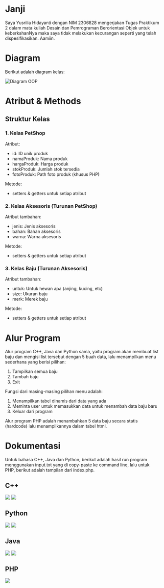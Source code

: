# Janji 
Saya Yusrilia Hidayanti dengan NIM 2306828 mengerjakan Tugas Praktikum 2 dalam mata kuliah Desain dan Pemrograman Berorientasi Objek untuk keberkahanNya maka saya tidak melakukan kecurangan seperti yang telah dispesifikasikan. Aamiin.

# Diagram
Berikut adalah diagram kelas:

![Diagram OOP](image.png)

# Atribut & Methods
## Struktur Kelas
### 1. Kelas PetShop
Atribut:
- id: ID unik produk
- namaProduk: Nama produk
- hargaProduk: Harga produk
- stokProduk: Jumlah stok tersedia
- fotoProduk: Path foto produk (khusus PHP)


Metode:
- setters & getters untuk setiap atribut

### 2. Kelas Aksesoris (Turunan PetShop)

Atribut tambahan:
- jenis: Jenis aksesoris
- bahan: Bahan aksesoris
- warna: Warna aksesoris

Metode:
- setters & getters untuk setiap atribut

### 3. Kelas Baju (Turunan Aksesoris)
Atribut tambahan:
- untuk: Untuk hewan apa (anjing, kucing, etc)
- size: Ukuran baju
- merk: Merek baju

Metode:
- setters & getters untuk setiap atribut

# Alur Program 
Alur program C++, Java dan Python sama, yaitu program akan membuat list baju dan mengisi list tersebut dengan 5 buah data, lalu menampilkan menu sederhana yang berisi pilihan:
1. Tampilkan semua baju
2. Tambah baju
3. Exit

Fungsi dari masing-masing pilihan menu adalah:
1. Menampilkan tabel dinamis dari data yang ada
3. Meminta user untuk memasukkan data untuk menambah data baju baru
3. Keluar dari program

Alur program PHP adalah menambahkan 5 data baju secara statis (hardcode) lalu menampilkannya dalam tabel html.

# Dokumentasi

Untuk bahasa C++, Java dan Python, berikut adalah hasil run program menggunakan input.txt yang di copy-paste ke command line, lalu untuk PHP, berikut adalah tampilan dari index.php.

## C++
![](CPP/dokumentasi/image1.png)
![](CPP/dokumentasi/image2.png)

## Python
![](PYTHON/dokumentasi/image1.png)
![](PYTHON/dokumentasi/image2.png)


## Java
![](JAVA/dokumentasi/image1.png)
![](JAVA/dokumentasi/image2.png)


## PHP
![](PHP/dokumentasi/image.png)
